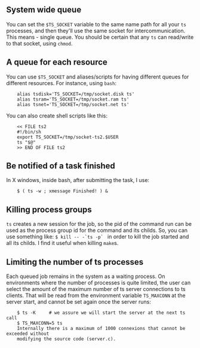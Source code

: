 System wide queue
-------------------------
You can set the `$TS_SOCKET` variable to the same name path for all your
`ts` processes, and then
they'll use the same socket for intercommunication. This means - single queue.
You should be certain that any `ts` can read/write to that socket, using
`chmod`.


A queue for each resource
-------------------------
You can use `$TS_SOCKET` and aliases/scripts for having different queues for
different resources. For instance, using `bash`:
```
    alias tsdisk='TS_SOCKET=/tmp/socket.disk ts'
    alias tsram='TS_SOCKET=/tmp/socket.ram ts'
    alias tsnet='TS_SOCKET=/tmp/socket.net ts'
```

You can also create shell scripts like this:
```
    << FILE ts2
    #!/bin/sh
    export TS_SOCKET=/tmp/socket-ts2.$USER
    ts "$@"
    >> END OF FILE ts2
```

Be notified of a task finished
-------------------------
In X windows, inside bash, after submitting the task, I use:
```
    $ ( ts -w ; xmessage Finished! ) &
```


Killing process groups
-------------------------
`ts` creates a new session for the job, so the pid of the command run can be
used as the process group id for the command and its childs. So, you can use
something like:
``$ kill -- -`ts -p` ``
in order to kill the job started and all its childs. I find it useful when
killing `make`s.


Limiting the number of ts processes
-------------------------
Each queued job remains in the system as a waiting process. On environments
where the number of processes is quite limited, the user can select the amount
of the maximum number of ts server connections to ts clients. That will be
read from the environment variable `TS_MAXCONN` at the server start, and cannot be
set again once the server runs:
```
    $ ts -K     # we assure we will start the server at the next ts call
    $ TS_MAXCONN=5 ts
    Internally there is a maximum of 1000 connexions that cannot be exceeded without
    modifying the source code (server.c).
```
